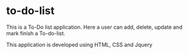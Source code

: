 # to-do-list
This is a To-Do list application.
Here a user can add, delete, update and mark finish a To-do-list.

This application is developed using HTML, CSS and Jquery
